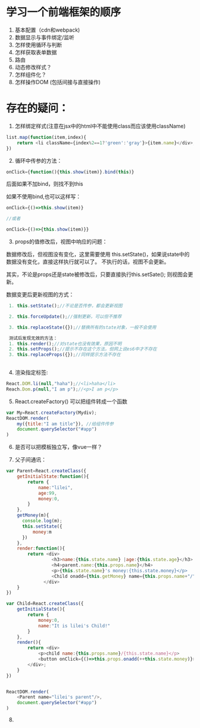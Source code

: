 # 学习一个前端框架的顺序
1. 基本配置（cdn和webpack)
2. 数据显示与事件绑定/监听
3. 怎样使用循环与判断
4. 怎样获取表单数据
5. 路由
6. 动态修改样式？
7. 怎样组件化？
8. 怎样操作DOM (包括间接与直接操作)

# 存在的疑问：
1. 怎样绑定样式(注意在jsx中的html中不能使用class而应该使用className)

```javascript
list.map(function(item,index){
    return <li className={index%2==1?'green':'gray'}>{item.name}</div>;
})

```

2. 循环中传参的方法：
```javascript
onClick={function(){this.show(item)}.bind(this)}
```

后面如果不加bind，则找不到this

如果不使用bind,也可以这样写：
```javascript
onClick={()=>this.show(item)}

//或者

onClick={()=>{this.show(item)}}
```

3. props的值修改后，视图中响应的问题：

 数据修改后，但视图没有变化，这里需要使用 this.setState()，如果说state中的数据没有变化，直接这样执行就可以了。
 不执行的话，视图不会更新。

 其实，不论是props还是state被修改后，只要直接执行this.setSate(); 则视图会更新。

 数据变更后更新视图的方式： 
```javascript
 1. this.setState();//不论是否传参，都会更新视图

 2. this.forceUpdate();//强制更新，可以但不推荐

 3. this.replaceState({});//替换所有的state对象，一般不会使用

 测试后发现无效的方法：
 1. this.render();//对state也没有效果，原因不明
 2. this.setProps();//提示不存在这个方法，但网上说es6中才不存在
 3. this.replaceProps({});//同样提示方法不存在 
     
```

4. 渲染指定标签:
```javascript
React.DOM.li(null,"haha");//<li>haha</li>
Reach.Dom.p(null,"I am p");//<p>I am p</p>
```

5. React.createFactory() 可以把组件转成一个函数
```javascript
var My=React.createFactory(Mydiv);
ReactDOM.render(
    my({title:"I am title"}), //给组件传参
    document.querySelector("#app")
)
```
6. 是否可以把模板独立写，像vue一样？

7. 父子间通讯：
```javascript
var Parent=React.createClass({
    getInitialState:function(){
        return {
            name:"lilei",
            age:99,
            money:0,
        }
    },
    getMoney(m){
      console.log(m);
      this.setState({
          money:m
      })
    },
    render:function(){
        return <div>
                 <h3>name:{this.state.name} |age:{this.state.age}</h3>
                 <h4>parent.name:{this.props.name}</h4>
                 <p>{this.state.name}'s money:{this.state.money}</p>
                 <Child onadd={this.getMoney} name={this.props.name+"/"+this.state.name}/>
              </div>
    }
})

var Child=React.createClass({
    getInitialState(){
        return {
            money:0,
            name:"It is lilei's Child!"
        }
    },
    render(){
        return <div>
            <p>child name:{this.props.name}/{this.state.name}</p>
            <button onClick={()=>this.props.onadd(++this.state.money)}>赚钱</button>
        </div>;
    }
})


ReactDOM.render(
    <Parent name="lilei's parent"/>,
    document.querySelector("#app")
)
```

8. 


